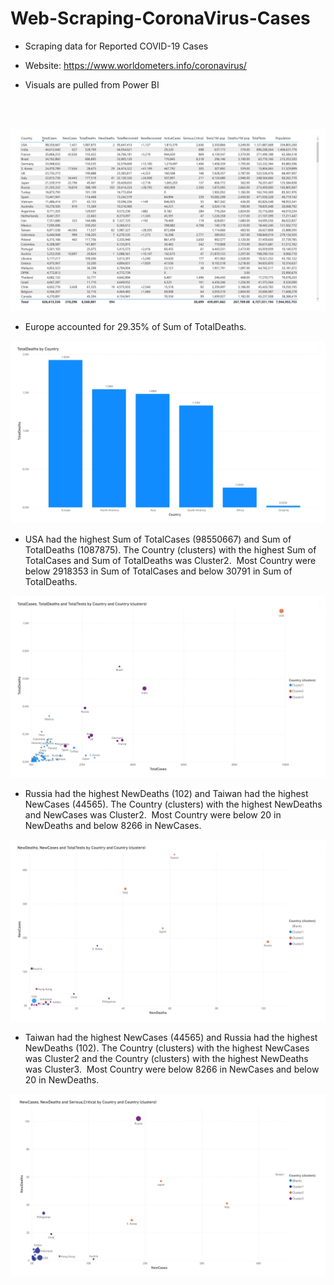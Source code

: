 # Web-Scraping-CoronaVirus-Cases
- Scraping data for Reported COVID-19 Cases 

- Website: https://www.worldometers.info/coronavirus/

- Visuals are pulled from Power BI

<br /><br />

![](Project/ss/table-1.jpg)

- Europe accounted for 29.35% of Sum of TotalDeaths.﻿﻿

![](Project/ss/bar-1.jpg)

- USA had the highest Sum of TotalCases (98550667) and Sum of TotalDeaths (1087875). The Country (clusters) with the highest Sum of TotalCases and Sum of TotalDeaths was Cluster2.﻿﻿
﻿﻿
﻿﻿Most Country were below 2918353 in Sum of TotalCases and below 30791 in Sum of TotalDeaths.﻿﻿
  
![](Project/ss/scatterone-1.jpg)

- Russia had the highest NewDeaths (102) and Taiwan had the highest NewCases (44565). The Country (clusters) with the highest NewDeaths and NewCases was Cluster2.﻿﻿
﻿﻿
﻿﻿Most Country were below 20 in NewDeaths and below 8266 in NewCases.﻿﻿

![](Project/ss/scattertwo-1.jpg)

- Taiwan had the highest NewCases (44565) and Russia had the highest NewDeaths (102). The Country (clusters) with the highest NewCases was Cluster2 and the Country (clusters) with the highest NewDeaths was Cluster3.﻿﻿
﻿﻿
﻿﻿Most Country were below 8266 in NewCases and below 20 in NewDeaths.﻿﻿
﻿﻿
  
![](Project/ss/scatterthree-1.jpg)


﻿
